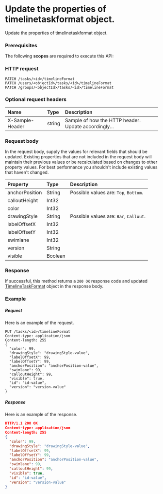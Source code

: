# Update the properties of timelinetaskformat object.

Update the properties of timelinetaskformat object.
### Prerequisites
The following **scopes** are required to execute this API: 
### HTTP request
<!-- { "blockType": "ignored" } -->
```http
PATCH /tasks/<id>/timelineFormat
PATCH /users/<objectId>/tasks/<id>/timelineFormat
PATCH /groups/<objectId>/tasks/<id>/timelineFormat
```
### Optional request headers
| Name       | Type | Description|
|:-----------|:------|:----------|
| X-Sample-Header  | string  | Sample of how the HTTP header. Update accordingly...|

### Request body
In the request body, supply the values for relevant fields that should be updated. Existing properties that are not included in the request body will maintain their previous values or be recalculated based on changes to other property values. For best performance you shouldn't include existing values that haven't changed.

| Property	   | Type	|Description|
|:---------------|:--------|:----------|
|anchorPosition|String| Possible values are: `Top`, `Bottom`.|
|calloutHeight|Int32||
|color|Int32||
|drawingStyle|String| Possible values are: `Bar`, `Callout`.|
|labelOffsetX|Int32||
|labelOffsetY|Int32||
|swimlane|Int32||
|version|String||
|visible|Boolean||

### Response
If successful, this method returns a `200 OK` response code and updated [TimelineTaskFormat](../resources/timelinetaskformat.md) object in the response body.
### Example
##### Request
Here is an example of the request.
<!-- {
  "blockType": "request",
  "name": "update_timelinetaskformat"
}-->
```http
PUT /tasks/<id>/timelineFormat
Content-type: application/json
Content-length: 255
{
  "color": 99,
  "drawingStyle": "drawingStyle-value",
  "labelOffsetX": 99,
  "labelOffsetY": 99,
  "anchorPosition": "anchorPosition-value",
  "swimlane": 99,
  "calloutHeight": 99,
  "visible": true,
  "id": "id-value",
  "version": "version-value"
}
```
##### Response
<!-- {
  "blockType": "response",
  "truncated": false,
  "@odata.type": "timelinetaskformat"
} -->
Here is an example of the response.
```json
HTTP/1.1 200 OK
Content-type: application/json
Content-length: 255
{
  "color": 99,
  "drawingStyle": "drawingStyle-value",
  "labelOffsetX": 99,
  "labelOffsetY": 99,
  "anchorPosition": "anchorPosition-value",
  "swimlane": 99,
  "calloutHeight": 99,
  "visible": true,
  "id": "id-value",
  "version": "version-value"
}
```

<!-- uuid: 23810eed-2d9e-47ff-9027-63946bb2afc1
2015-10-16 09:51:20 UTC -->
<!-- {
  "type": "#page.annotation",
  "description": "Update the properties of timelinetaskformat object.",
  "keywords": "",
  "section": "documentation",
  "tocPath": ""
}-->